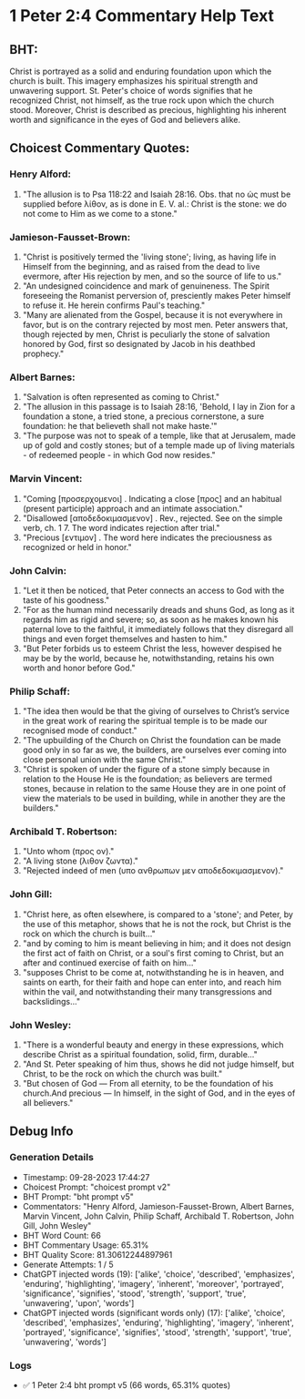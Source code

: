 # 1 Peter 2:4 Commentary Help Text

## BHT:
Christ is portrayed as a solid and enduring foundation upon which the church is built. This imagery emphasizes his spiritual strength and unwavering support. St. Peter's choice of words signifies that he recognized Christ, not himself, as the true rock upon which the church stood. Moreover, Christ is described as precious, highlighting his inherent worth and significance in the eyes of God and believers alike.

## Choicest Commentary Quotes:
### Henry Alford:
1. "The allusion is to Psa 118:22 and Isaiah 28:16. Obs. that no ὡς must be supplied before λίθον, as is done in E. V. al.: Christ is the stone: we do not come to Him as we come to a stone."

### Jamieson-Fausset-Brown:
1. "Christ is positively termed the 'living stone'; living, as having life in Himself from the beginning, and as raised from the dead to live evermore, after His rejection by men, and so the source of life to us."
2. "An undesigned coincidence and mark of genuineness. The Spirit foreseeing the Romanist perversion of, presciently makes Peter himself to refuse it. He herein confirms Paul's teaching."
3. "Many are alienated from the Gospel, because it is not everywhere in favor, but is on the contrary rejected by most men. Peter answers that, though rejected by men, Christ is peculiarly the stone of salvation honored by God, first so designated by Jacob in his deathbed prophecy."

### Albert Barnes:
1. "Salvation is often represented as coming to Christ."
2. "The allusion in this passage is to Isaiah 28:16, 'Behold, I lay in Zion for a foundation a stone, a tried stone, a precious cornerstone, a sure foundation: he that believeth shall not make haste.'"
3. "The purpose was not to speak of a temple, like that at Jerusalem, made up of gold and costly stones; but of a temple made up of living materials - of redeemed people - in which God now resides."

### Marvin Vincent:
1. "Coming [προσερχομενοι] . Indicating a close [προς] and an habitual (present participle) approach and an intimate association."
2. "Disallowed [αποδεδοκιμασμενον] . Rev., rejected. See on the simple verb, ch. 1 7. The word indicates rejection after trial."
3. "Precious [εντιμον] . The word here indicates the preciousness as recognized or held in honor."

### John Calvin:
1. "Let it then be noticed, that Peter connects an access to God with the taste of his goodness."
2. "For as the human mind necessarily dreads and shuns God, as long as it regards him as rigid and severe; so, as soon as he makes known his paternal love to the faithful, it immediately follows that they disregard all things and even forget themselves and hasten to him."
3. "But Peter forbids us to esteem Christ the less, however despised he may be by the world, because he, notwithstanding, retains his own worth and honor before God."

### Philip Schaff:
1. "The idea then would be that the giving of ourselves to Christ’s service in the great work of rearing the spiritual temple is to be made our recognised mode of conduct." 
2. "The upbuilding of the Church on Christ the foundation can be made good only in so far as we, the builders, are ourselves ever coming into close personal union with the same Christ."
3. "Christ is spoken of under the figure of a stone simply because in relation to the House He is the foundation; as believers are termed stones, because in relation to the same House they are in one point of view the materials to be used in building, while in another they are the builders."

### Archibald T. Robertson:
1. "Unto whom (προς ον)."
2. "A living stone (λιθον ζωντα)."
3. "Rejected indeed of men (υπο ανθρωπων μεν αποδεδοκιμασμενον)."


### John Gill:
1. "Christ here, as often elsewhere, is compared to a 'stone'; and Peter, by the use of this metaphor, shows that he is not the rock, but Christ is the rock on which the church is built..."
2. "and by coming to him is meant believing in him; and it does not design the first act of faith on Christ, or a soul's first coming to Christ, but an after and continued exercise of faith on him..."
3. "supposes Christ to be come at, notwithstanding he is in heaven, and saints on earth, for their faith and hope can enter into, and reach him within the vail, and notwithstanding their many transgressions and backslidings..."

### John Wesley:
1. "There is a wonderful beauty and energy in these expressions, which describe Christ as a spiritual foundation, solid, firm, durable..."
2. "And St. Peter speaking of him thus, shows he did not judge himself, but Christ, to be the rock on which the church was built."
3. "But chosen of God — From all eternity, to be the foundation of his church.And precious — In himself, in the sight of God, and in the eyes of all believers."


## Debug Info
### Generation Details
- Timestamp: 09-28-2023 17:44:27
- Choicest Prompt: "choicest prompt v2"
- BHT Prompt: "bht prompt v5"
- Commentators: "Henry Alford, Jamieson-Fausset-Brown, Albert Barnes, Marvin Vincent, John Calvin, Philip Schaff, Archibald T. Robertson, John Gill, John Wesley"
- BHT Word Count: 66
- BHT Commentary Usage: 65.31%
- BHT Quality Score: 81.30612244897961
- Generate Attempts: 1 / 5
- ChatGPT injected words (19):
	['alike', 'choice', 'described', 'emphasizes', 'enduring', 'highlighting', 'imagery', 'inherent', 'moreover', 'portrayed', 'significance', 'signifies', 'stood', 'strength', 'support', 'true', 'unwavering', 'upon', 'words']
- ChatGPT injected words (significant words only) (17):
	['alike', 'choice', 'described', 'emphasizes', 'enduring', 'highlighting', 'imagery', 'inherent', 'portrayed', 'significance', 'signifies', 'stood', 'strength', 'support', 'true', 'unwavering', 'words']

### Logs
- ✅ 1 Peter 2:4 bht prompt v5 (66 words, 65.31% quotes)